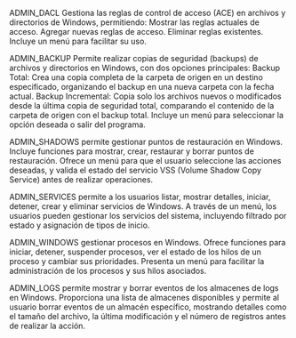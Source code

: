 ADMIN_DACL 
Gestiona las reglas de control de acceso (ACE) en archivos y directorios de Windows, permitiendo:
  Mostrar las reglas actuales de acceso.
  Agregar nuevas reglas de acceso.
  Eliminar reglas existentes.
  Incluye un menú para facilitar su uso.

ADMIN_BACKUP
Permite realizar copias de seguridad (backups) de archivos y directorios en Windows, con dos opciones principales:
Backup Total: Crea una copia completa de la carpeta de origen en un destino especificado, organizando el backup en una nueva carpeta con la fecha actual.
Backup Incremental: Copia solo los archivos nuevos o modificados desde la última copia de seguridad total, comparando el contenido de la carpeta de origen con el backup total.
Incluye un menú para seleccionar la opción deseada o salir del programa.

ADMIN_SHADOWS
permite gestionar puntos de restauración en Windows. Incluye funciones para mostrar, crear, restaurar y borrar puntos de restauración. Ofrece un menú para que el usuario seleccione las acciones deseadas, y valida el estado del servicio VSS (Volume Shadow Copy Service) antes de realizar operaciones.

ADMIN_SERVICES permite a los usuarios listar, mostrar detalles, iniciar, detener, crear y eliminar servicios de Windows. A través de un menú, los usuarios pueden gestionar los servicios del sistema, incluyendo filtrado por estado y asignación de tipos de inicio.

ADMIN_WINDOWS gestionar procesos en Windows. Ofrece funciones para iniciar, detener, suspender procesos, ver el estado de los hilos de un proceso y cambiar sus prioridades. Presenta un menú para facilitar la administración de los procesos y sus hilos asociados.

ADMIN_LOGS permite mostrar y borrar eventos de los almacenes de logs en Windows. Proporciona una lista de almacenes disponibles y permite al usuario borrar eventos de un almacén específico, mostrando detalles como el tamaño del archivo, la última modificación y el número de registros antes de realizar la acción.

